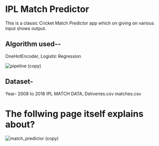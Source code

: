 # IPL Match Predictor
This is a classic Cricket Match Predictor app which on giving on various input shows output.

## Algorithm used--
OneHotEncoder,
Logistic Regression

![pipeline (copy)](https://github.com/ananty1/MatchPredictor/assets/105732693/f40a39f0-55e1-4c77-9930-f5ac354ba7b0)


## Dataset-
Year- 2008 to 2018 IPL MATCH DATA,
Deliveries.csv 
matches.csv
# The follwing page itself explains about?
![match_predictor (copy)](https://github.com/ananty1/MatchPredictor/assets/105732693/3caedb17-2445-4114-98c1-7c4f511fcb29)



